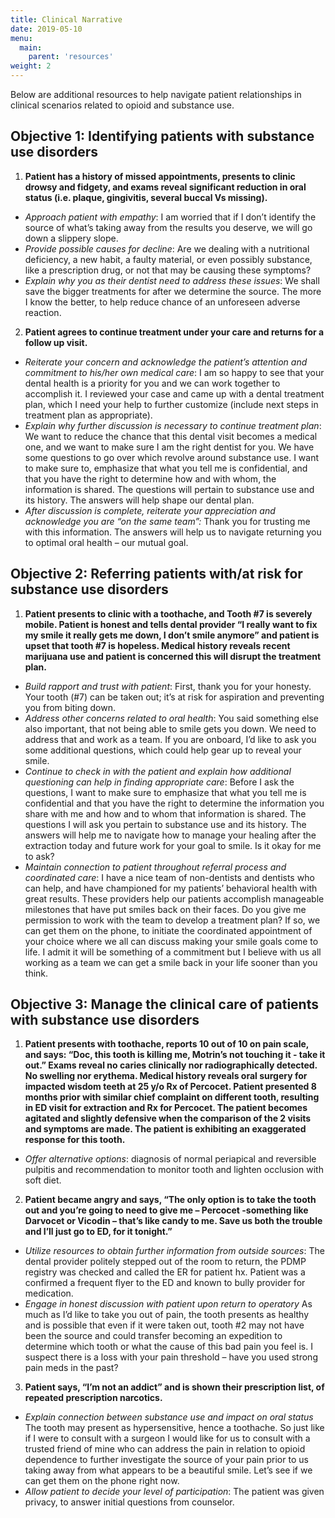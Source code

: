 ```yaml
---
title: Clinical Narrative 
date: 2019-05-10
menu:
  main:
    parent: 'resources'
weight: 2
---
```

Below are additional resources to help navigate patient relationships in clinical scenarios related to opioid and substance use.

## Objective 1: Identifying patients with substance use disorders
1. __Patient has a history of missed appointments, presents to clinic drowsy and fidgety, and exams reveal significant reduction in oral status (i.e. plaque, gingivitis, several buccal Vs missing).__
  * _Approach patient with empathy_: I am worried that if I don’t identify the source of what’s taking away from the results you deserve, we will go down a slippery slope.
  * _Provide possible causes for decline_: Are we dealing with a nutritional deficiency, a new habit, a faulty material, or even possibly substance, like a prescription drug, or not that may be causing these symptoms?
  * _Explain why you as their dentist need to address these issues_: We shall save the bigger treatments for after we determine the source. The more I know the better, to help reduce chance of an unforeseen adverse reaction.
2. __Patient agrees to continue treatment under your care and returns for a follow up visit.__
  * _Reiterate your concern and acknowledge the patient’s attention and commitment to his/her own medical care_: I am so happy to see that your dental health is a priority for you and we can work together to accomplish it.  I reviewed your case and came up with a dental treatment plan, which I need your help to further customize (include next steps in treatment plan as appropriate).
  * _Explain why further discussion is necessary to continue treatment plan_: We want to reduce the chance that this dental visit becomes a medical one, and we want to make sure I am the right dentist for you. We have some questions to go over which revolve around substance use.  I want to make sure to, emphasize that what you tell me is confidential, and that you have the right to determine how and with whom, the information is shared.  The questions will pertain to substance use and its history. The answers will help shape our dental plan.
  * _After discussion is complete, reiterate your appreciation and acknowledge you are “on the same team”:_ Thank you for trusting me with this information.  The answers will help us to navigate returning you to optimal oral health – our mutual goal.

## Objective 2: Referring patients with/at risk for substance use disorders
1. __Patient presents to clinic with a toothache, and Tooth #7 is severely mobile. Patient is honest and tells dental provider “I really want to fix my smile it really gets me down, I don’t smile anymore” and patient is upset that tooth #7 is hopeless. Medical history reveals recent marijuana use and patient is concerned this will disrupt the treatment plan.__
  * _Build rapport and trust with patient_: First, thank you for your honesty. Your tooth (#7) can be taken out; it’s at risk for aspiration and preventing you from biting down.
  * _Address other concerns related to oral health_: You said something else also important, that not being able to smile gets you down.  We need to address that and work as a team. If you are onboard, I’d like to ask you some additional questions, which could help gear up to reveal your smile.
  * _Continue to check in with the patient and explain how additional questioning can help in finding appropriate care_: Before I ask the questions, I want to make sure to emphasize that what you tell me is confidential and that you have the right to determine the information you share with me and how and to whom that information is shared. The questions I will ask you pertain to substance use and its history. The answers will help me to navigate how to manage your healing after the extraction today and future work for your goal to smile. Is it okay for me to ask?
  * _Maintain connection to patient throughout referral process and coordinated care_: I have a nice team of non-dentists and dentists who can help, and have championed for my patients’ behavioral health with great results. These providers help our patients accomplish manageable milestones that have put smiles back on their faces.  Do you give me permission to work with the team to develop a treatment plan? If so, we can get them on the phone, to initiate the coordinated appointment of your choice where we all can discuss making your smile goals come to life. I admit it will be something of a commitment but I believe with us all working as a team we can get a smile back in your life sooner than you think.

## Objective 3: Manage the clinical care of patients with substance use disorders
1. __Patient presents with toothache, reports 10 out of 10 on pain scale, and says: “Doc, this tooth is killing me, Motrin’s not touching it - take it out.” Exams reveal no caries clinically nor radiographically detected. No swelling nor erythema. Medical history reveals oral surgery for impacted wisdom teeth at 25 y/o Rx of Percocet. Patient presented 8 months prior with similar chief complaint on different tooth, resulting in ED visit for extraction and Rx for Percocet. The patient becomes agitated and slightly defensive when the comparison of the 2 visits and symptoms are made. The patient is exhibiting an exaggerated response for this tooth.__
  * _Offer alternative options_: diagnosis of normal periapical and reversible pulpitis and recommendation to monitor tooth and lighten occlusion with soft diet.
2. __Patient became angry and says, “The only option is to take the tooth out and you’re going to need to give me – Percocet -something like Darvocet or Vicodin – that’s like candy to me.  Save us both the trouble and I’ll just go to ED, for it tonight.”__
  * _Utilize resources to obtain further information from outside sources_: The dental provider politely stepped out of the room to return, the PDMP registry was checked and called the ER for patient hx. Patient was a confirmed a frequent flyer to the ED and known to bully provider for medication.
  * _Engage in honest discussion with patient upon return to operatory_ As much as I’d like to take you out of pain, the tooth presents as healthy and is possible that even if it were taken out, tooth #2 may not have been the source and could transfer becoming an expedition to determine which tooth or what the cause of this bad pain you feel is.  I suspect there is a loss with your pain threshold – have you used strong pain meds in the past? 

3. __Patient says, “I’m not an addict” and is shown their prescription list, of repeated prescription narcotics.__
  * _Explain connection between substance use and impact on oral status_ The tooth may present as hypersensitive, hence a toothache. So just like if I were to consult with a surgeon I would like for us to consult with a trusted friend of mine who can address the pain in relation to opioid dependence to further investigate the source of your pain prior to us taking away from what appears to be a beautiful smile.  Let’s see if we can get them on the phone right now.
  * _Allow patient to decide your level of participation_: The patient was given privacy, to answer initial questions from counselor.
